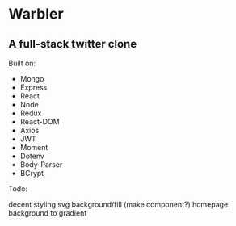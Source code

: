 # Warbler

## A full-stack twitter clone

Built on:
* Mongo
* Express
* React
* Node
* Redux
* React-DOM
* Axios
* JWT
* Moment
* Dotenv
* Body-Parser
* BCrypt

Todo:

decent styling
	svg background/fill (make component?)
	homepage background to gradient
	